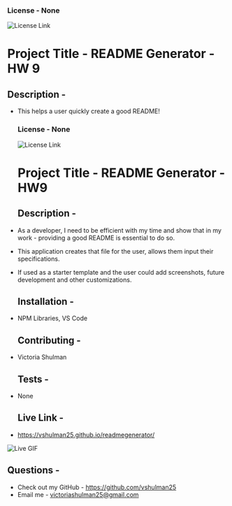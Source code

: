 ### License - None
  
  
  ![License Link](https://opensource.org/licenses/None-.org/)
  # Project Title -  README Generator - HW 9 
   ## Description - 
* This helps a user quickly create a good README! 
  ### License - None
  
  
  ![License Link](https://opensource.org/licenses/None-.org/)
  # Project Title -  README Generator - HW9 
   ## Description - 
* As a developer, I need to be efficient with my time and show that in my work - providing a good README is essential to do so.
* This application creates that file for the user, allows them input their specifications. 
* If used as a starter template and the user could add screenshots, future development and other customizations.  

   ## Installation - 
* NPM Libraries, VS Code 

   ## Contributing - 
* Victoria Shulman 

   ## Tests - 
* None 

   ## Live Link - 
* https://vshulman25.github.io/readmegenerator/ 

![Live GIF](NewReadME.gif)

   ## Questions - 
* Check out my GitHub - https://github.com/vshulman25 
* Email me - victoriashulman25@gmail.com 


